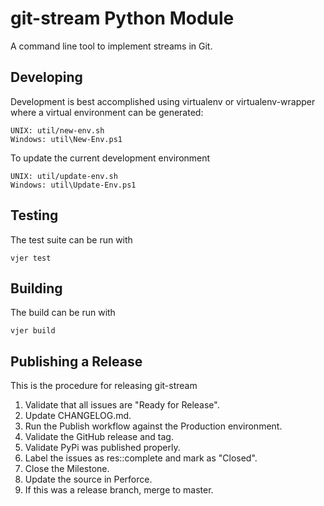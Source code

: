# git-stream Python Module

A command line tool to implement streams in Git.

## Developing

Development is best accomplished using virtualenv or virtualenv-wrapper where a virtual environment can be generated:

    UNIX: util/new-env.sh
    Windows: util\New-Env.ps1

To update the current development environment

    UNIX: util/update-env.sh
    Windows: util\Update-Env.ps1

## Testing

The test suite can be run with

    vjer test

## Building

The build can be run with

    vjer build

## Publishing a Release

This is the procedure for releasing git-stream

1. Validate that all issues are "Ready for Release".
1. Update CHANGELOG.md.
1. Run the Publish workflow against the Production environment.
1. Validate the GitHub release and tag.
1. Validate PyPi was published properly.
1. Label the issues as res::complete and mark as "Closed".
1. Close the Milestone.
1. Update the source in Perforce.
1. If this was a release branch, merge to master.

<!--- cSpell:ignore vjer virtualenv -->
